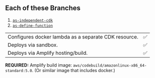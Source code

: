 ## Each of these Branches

1. [`as-independent-cdk`](https://github.com/svidgen/amplify-docker-lambda-testing/tree/as-independent-cdk)
1. [`as-define-function`](https://github.com/svidgen/amplify-docker-lambda-testing/tree/as-define-function)

| | |
| -- | -- |
| Configures docker lambda as a separate CDK resource. | ✅ |
| Deploys via sandbox. | ✅ |
| Deploys via Amplify hosting/build. | ✅ |

**REQUIRED:** Amplify build image: `aws/codebuild/amazonlinux-x86_64-standard:5.0`. (Or similar image that includes docker.)
